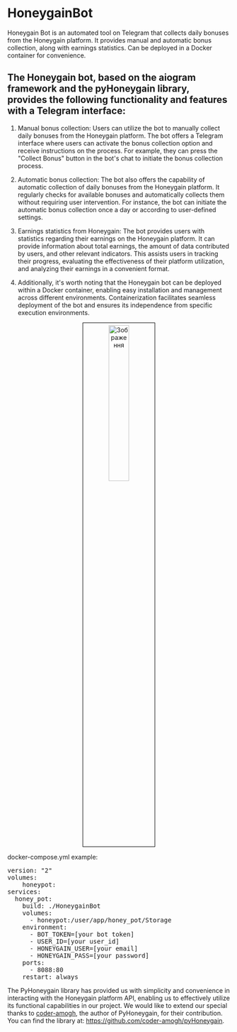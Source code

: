 # HoneygainBot
Honeygain Bot is an automated tool on Telegram that collects daily bonuses from the Honeygain platform. It provides manual and automatic bonus collection, along with earnings statistics. Can be deployed in a Docker container for convenience.

## The Honeygain bot, based on the aiogram framework and the pyHoneygain library, provides the following functionality and features with a Telegram interface:

1. Manual bonus collection: Users can utilize the bot to manually collect daily bonuses from the Honeygain platform. The bot offers a Telegram interface where users can activate the bonus collection option and receive instructions on the process. For example, they can press the "Collect Bonus" button in the bot's chat to initiate the bonus collection process.

2. Automatic bonus collection: The bot also offers the capability of automatic collection of daily bonuses from the Honeygain platform. It regularly checks for available bonuses and automatically collects them without requiring user intervention. For instance, the bot can initiate the automatic bonus collection once a day or according to user-defined settings.

3. Earnings statistics from Honeygain: The bot provides users with statistics regarding their earnings on the Honeygain platform. It can provide information about total earnings, the amount of data contributed by users, and other relevant indicators. This assists users in tracking their progress, evaluating the effectiveness of their platform utilization, and analyzing their earnings in a convenient format.

4. Additionally, it's worth noting that the Honeygain bot can be deployed within a Docker container, enabling easy installation and management across different environments. Containerization facilitates seamless deployment of the bot and ensures its independence from specific execution environments.

<p align="center">
  <img src="https://github.com/NickolaiHula/HoneygainBot/assets/93491542/67540bf8-43c7-499b-9ce6-e26aef465f7c" alt="Зображення" style="border: 1px solid black; padding: 5px; width: 30%; height: auto;">
</p>

<span>docker-compose.yml example:</span>
<p align="center">
<pre>
version: "2"
volumes:
    honeypot:
services:
  honey_pot:
    build: ./HoneygainBot
    volumes:
      - honeypot:/user/app/honey_pot/Storage
    environment:
      - BOT_TOKEN=[your bot token]
      - USER_ID=[your user_id]
      - HONEYGAIN_USER=[your email]
      - HONEYGAIN_PASS=[your password]
    ports:
      - 8088:80
    restart: always
</pre>

The PyHoneygain library has provided us with simplicity and convenience in interacting with the Honeygain platform API, enabling us to effectively utilize its functional capabilities in our project. We would like to extend our special thanks to <a href="https://github.com/coder-amogh">coder-amogh</a>, the author of PyHoneygain, for their contribution. You can find the library at: https://github.com/coder-amogh/pyHoneygain.



